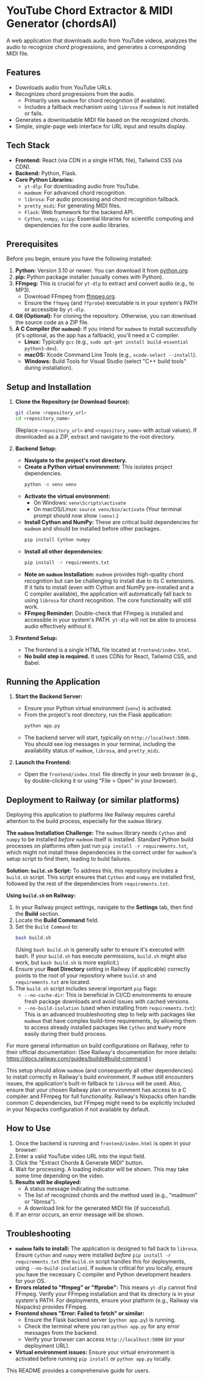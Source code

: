 # YouTube Chord Extractor & MIDI Generator (chordsAI)

A web application that downloads audio from YouTube videos, analyzes the audio to recognize chord progressions, and generates a corresponding MIDI file.

## Features

*   Downloads audio from YouTube URLs.
*   Recognizes chord progressions from the audio.
    *   Primarily uses `madmom` for chord recognition (if available).
    *   Includes a fallback mechanism using `librosa` if `madmom` is not installed or fails.
*   Generates a downloadable MIDI file based on the recognized chords.
*   Simple, single-page web interface for URL input and results display.

## Tech Stack

*   **Frontend:** React (via CDN in a single HTML file), Tailwind CSS (via CDN).
*   **Backend:** Python, Flask.
*   **Core Python Libraries:**
    *   `yt-dlp`: For downloading audio from YouTube.
    *   `madmom`: For advanced chord recognition.
    *   `librosa`: For audio processing and chord recognition fallback.
    *   `pretty_midi`: For generating MIDI files.
    *   `Flask`: Web framework for the backend API.
    *   `Cython`, `numpy`, `scipy`: Essential libraries for scientific computing and dependencies for the core audio libraries.

## Prerequisites

Before you begin, ensure you have the following installed:

1.  **Python:** Version 3.10 or newer. You can download it from [python.org](https://www.python.org/).
2.  **pip:** Python package installer (usually comes with Python).
3.  **FFmpeg:** This is crucial for `yt-dlp` to extract and convert audio (e.g., to MP3).
    *   Download FFmpeg from [ffmpeg.org](https://ffmpeg.org/download.html).
    *   Ensure the `ffmpeg` (and `ffprobe`) executable is in your system's PATH or accessible by `yt-dlp`.
4.  **Git (Optional):** For cloning the repository. Otherwise, you can download the source code as a ZIP file.
5.  **A C Compiler (for `madmom`):** If you intend for `madmom` to install successfully (it's optional, as the app has a fallback), you'll need a C compiler.
    *   **Linux:** Typically `gcc` (e.g., `sudo apt-get install build-essential python3-dev`).
    *   **macOS:** Xcode Command Line Tools (e.g., `xcode-select --install`).
    *   **Windows:** Build Tools for Visual Studio (select "C++ build tools" during installation).

## Setup and Installation

1.  **Clone the Repository (or Download Source):**
    ```bash
    git clone <repository_url>
    cd <repository_name> 
    ```
    (Replace `<repository_url>` and `<repository_name>` with actual values). If downloaded as a ZIP, extract and navigate to the root directory.

2.  **Backend Setup:**
    *   **Navigate to the project's root directory.**
    *   **Create a Python virtual environment:** This isolates project dependencies.
        ```bash
        python -m venv venv
        ```
    *   **Activate the virtual environment:**
        *   On Windows: `venv\Scripts\activate`
        *   On macOS/Linux: `source venv/bin/activate`
        (Your terminal prompt should now show `(venv)`.)
    *   **Install Cython and NumPy:** These are critical build dependencies for `madmom` and should be installed before other packages.
        ```bash
        pip install Cython numpy
        ```
    *   **Install all other dependencies:**
        ```bash
        pip install -r requirements.txt
        ```
    *   **Note on `madmom` Installation:** `madmom` provides high-quality chord recognition but can be challenging to install due to its C extensions. If it fails to install (even with Cython and NumPy pre-installed and a C compiler available), the application will automatically fall back to using `librosa` for chord recognition. The core functionality will still work.
    *   **FFmpeg Reminder:** Double-check that FFmpeg is installed and accessible in your system's PATH. `yt-dlp` will not be able to process audio effectively without it.

3.  **Frontend Setup:**
    *   The frontend is a single HTML file located at `frontend/index.html`.
    *   **No build step is required.** It uses CDNs for React, Tailwind CSS, and Babel.

## Running the Application

1.  **Start the Backend Server:**
    *   Ensure your Python virtual environment (`venv`) is activated.
    *   From the project's root directory, run the Flask application:
        ```bash
        python app.py
        ```
    *   The backend server will start, typically on `http://localhost:5000`. You should see log messages in your terminal, including the availability status of `madmom`, `librosa`, and `pretty_midi`.

2.  **Launch the Frontend:**
    *   Open the `frontend/index.html` file directly in your web browser (e.g., by double-clicking it or using "File > Open" in your browser).

## Deployment to Railway (or similar platforms)

Deploying this application to platforms like Railway requires careful attention to the build process, especially for the `madmom` library.

**The `madmom` Installation Challenge:**
The `madmom` library needs `Cython` and `numpy` to be installed *before* `madmom` itself is installed. Standard Python build processes on platforms often just run `pip install -r requirements.txt`, which might not install these dependencies in the correct order for `madmom`'s setup script to find them, leading to build failures.

**Solution: `build.sh` Script:**
To address this, this repository includes a `build.sh` script. This script ensures that `Cython` and `numpy` are installed first, followed by the rest of the dependencies from `requirements.txt`.

**Using `build.sh` on Railway:**

1.  In your Railway project settings, navigate to the **Settings** tab, then find the **Build** section.
2.  Locate the **Build Command** field.
3.  Set the `Build Command` to:
    ```bash
    bash build.sh
    ```
    (Using `bash build.sh` is generally safer to ensure it's executed with bash. If your `build.sh` has execute permissions, `build.sh` might also work, but `bash build.sh` is more explicit.)
4.  Ensure your **Root Directory** setting in Railway (if applicable) correctly points to the root of your repository where `build.sh` and `requirements.txt` are located.
5.  The `build.sh` script includes several important `pip` flags:
    *   `--no-cache-dir`: This is beneficial in CI/CD environments to ensure fresh package downloads and avoid issues with cached versions.
    *   `--no-build-isolation` (used when installing from `requirements.txt`): This is an advanced troubleshooting step to help with packages like `madmom` that have complex build-time requirements, by allowing them to access already installed packages like `Cython` and `NumPy` more easily during their build process.

For more general information on build configurations on Railway, refer to their official documentation:
(See Railway's documentation for more details: https://docs.railway.com/guides/builds#build-command )

This setup should allow `madmom` (and consequently all other dependencies) to install correctly in Railway's build environment. If `madmom` still encounters issues, the application's built-in fallback to `librosa` will be used. Also, ensure that your chosen Railway plan or environment has access to a C compiler and FFmpeg for full functionality. Railway's Nixpacks often handle common C dependencies, but FFmpeg might need to be explicitly included in your Nixpacks configuration if not available by default.

## How to Use

1.  Once the backend is running and `frontend/index.html` is open in your browser:
2.  Enter a valid YouTube video URL into the input field.
3.  Click the "Extract Chords & Generate MIDI" button.
4.  Wait for processing. A loading indicator will be shown. This may take some time depending on the video.
5.  **Results will be displayed:**
    *   A status message indicating the outcome.
    *   The list of recognized chords and the method used (e.g., "madmom" or "librosa").
    *   A download link for the generated MIDI file (if successful).
6.  If an error occurs, an error message will be shown.

## Troubleshooting

*   **`madmom` fails to install:** The application is designed to fall back to `librosa`. Ensure `Cython` and `numpy` were installed *before* `pip install -r requirements.txt` (the `build.sh` script handles this for deployments, using `--no-build-isolation`). If `madmom` is critical for you locally, ensure you have the necessary C compiler and Python development headers for your OS.
*   **Errors related to "ffmpeg" or "ffprobe":** This means `yt-dlp` cannot find FFmpeg. Verify your FFmpeg installation and that its directory is in your system's PATH. For deployments, ensure your platform (e.g., Railway via Nixpacks) provides FFmpeg.
*   **Frontend shows "Error: Failed to fetch" or similar:**
    *   Ensure the Flask backend server (`python app.py`) is running.
    *   Check the terminal where you ran `python app.py` for any error messages from the backend.
    *   Verify your browser can access `http://localhost:5000` (or your deployment URL).
*   **Virtual environment issues:** Ensure your virtual environment is activated before running `pip install` or `python app.py` locally.

This README provides a comprehensive guide for users.
```
